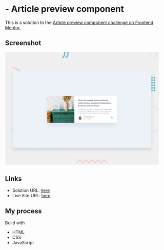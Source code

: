 # - Article preview component

This is a solution to the [Article preview component challenge on Frontend Mentor.](https://www.frontendmentor.io/challenges/article-preview-component-dYBN_pYFT). 

## Screenshot
![Design preview for the Article preview component challenge](./design/desktop-preview.jpg)

## Links

- Solution URL: [here](https://www.frontendmentor.io/solutions/article-component-html-css-js-LvdCNYC_m1)
- Live Site URL: [here](https://article-component-gamma.vercel.app/)


## My process

Build with

- HTML
- CSS
- JavaScript
